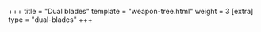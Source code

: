 +++
title = "Dual blades"
template = "weapon-tree.html"
weight = 3
[extra]
type = "dual-blades"
+++
